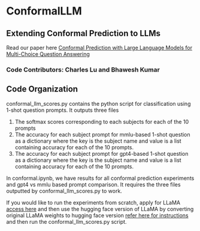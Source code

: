 # ConformalLLM
## Extending Conformal Prediction to LLMs 
Read our paper here [Conformal Prediction with Large Language Models for Multi-Choice Question Answering
](https://arxiv.org/abs/2305.18404)
### Code Contributors: Charles Lu and Bhawesh Kumar 
## Code Organization
conformal_llm_scores.py contains the python script for classification using 1-shot question prompts. It outputs three files
1) The softmax scores corresponding to each subjects for each of the 10 prompts
2) The accuracy for each subject prompt for mmlu-based 1-shot question as a dictionary where the key is the subject name and value is a list containing accuracy for each of the 10 prompts.
3) The accuracy for each subject prompt for gpt4-based 1-shot question as a dictionary where the key is the subject name and value is a list containing accuracy for each of the 10 prompts.

In conformal.ipynb, we have results for all conformal prediction experiments and gpt4 vs mmlu based prompt comparison. It requires the three files outputted by conformal_llm_scores.py to work.

If you would like to run the experiments from scratch, apply for LLaMA [access here](https://docs.google.com/forms/d/e/1FAIpQLSfqNECQnMkycAp2jP4Z9TFX0cGR4uf7b_fBxjY_OjhJILlKGA/viewform) and then use the hugging face version of LLaMA by converting original LLaMA weights to hugging face version [refer here for instructions](https://huggingface.co/docs/transformers/main/model_doc/llama) and then run the conformal_llm_scores.py script.


